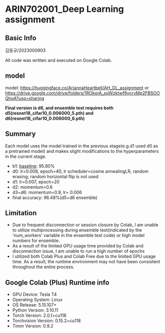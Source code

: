 # ARIN702001_Deep Learning assignment

## Basic Info
김동규/2023000903

All code was written and executed on Google Colab. 

## model
model: https://huggingface.co/AriannaHeartbell/AH_DL_assignment or https://drive.google.com/drive/folders/1ROkorA_sqWzktwf6ycrvMp2FBSOOQhqA?usp=sharing

**Final version is d6, and ensemble test requires both d5(resnet18_cifar10_0.006000_5.pth) and d6(resnet18_cifar10_0.006000_6.pth)**

## Summary

Each model uses the model trained in the previous stage(e.g.d1 used d0 as a pretrained model) and makes slight modifications to the hyperparameters in the current stage.
- b1: [baseline](https://github.com/heechul-knu/cifar-baseline): 95.80%
- d0: lr=0.008, epoch=40, lr scheduler=cosine annealingLR, random erasing; random horizontal flip is not used
- d1: lr=0.007, epoch=20
- d2: momentum=0.6
- d3~d6: momentum=0.9, lr= 0.006
- final accuracy: 96.48%(d5+d6 ensemble) 

## Limitation
- Due to frequent disconnection or session closure by Colab, I am unable to utilize multiprocessing during ensemble test(indicated by the 'num_workers' variable in the ensemble test code) or high model numbers for ensemble.
- As a result of the limited GPU usage time provided by Colab and disconnection issue, I am unable to run a high number of epochs
- I utilized both Colab Plus and Colab Free due to the limited GPU usage time. As a result, the runtime environment may not have been consistent throughout the entire process.

## Google Colab (Plus) Runtime info 
- GPU Device: Tesla T4
- Operating System: Linux
- OS Release: 5.15.107+
- Python Version: 3.10.11
- Torch Version: 2.0.1+cu118
- Torchvision Version: 0.15.2+cu118
- Timm Version: 0.9.2
